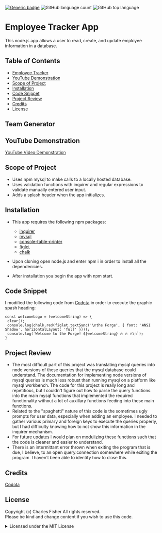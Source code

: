 [![Generic badge](https://img.shields.io/badge/license-MIT-<COLOR>.svg)](#license)
![GitHub language count](https://img.shields.io/github/languages/count/cdfishe1/team-generator)
![GitHub top language](https://img.shields.io/github/languages/top/cdfishe1/team-generator)

# Employee Tracker App

This node.js app allows a user to read, create, and update employee information in a database.

## Table of Contents
* [Employee Tracker](#employee-tracker)
* [YouTube Demonstration](#youtube-demonstration)
* [Scope of Project](#scope-of-project)
* [Installation](#installation)
* [Code Snippet](#code-snippet)
* [Project Review](#project-review)
* [Credits](#credits)
* [License](#license)

## Team Generator

## YouTube Demonstration
[YouTube Video Demonstration](https://youtu.be/Vdktoi1BHUE)


## Scope of Project

* Uses npm mysql to make calls to a locally hosted database.
* Uses validation functions with inquirer and regular expressions to validate manually entered user input.
* Adds a splash header when the app initializes.

## Installation

* This app requires the following npm packages:
   * [inquirer](https://www.npmjs.com/package/inquirer)
   * [mysql](https://www.npmjs.com/package/mysql)
   * [console-table-printer](https://www.npmjs.com/package/console-table-printer)
   * [figlet](https://www.npmjs.com/package/figlet)
   * [chalk](https://www.npmjs.com/package/chalk)

* Upon cloning open node.js and enter npm i in order to install all the dependenicies.
* After installation you begin the app with npm start.

## Code Snippet
I modified the following code from [Codota](https://www.codota.com/code/javascript/functions/figlet/textSync) in order to execute the graphic spash heading:

```
const welcomeLogo = (welcomeString) => {
 clear();
 console.log(chalk.red(figlet.textSync('\nthe Forge', { font: 'ANSI Shadow', horizontalLayout: 'full' })));
 console.log(`Welcome to the Forge! ${welcomeString} 🔥 🔥 🔥\n`);
}
```

## Project Review
* The most difficult part of this project was translating mysql queries into node versions of these queries that the mysql database could understand. The documentation for implementing node versions of mysql queries is much less robust than running mysql on a platform like mysql workbench. The code for this project is really long and repetitious, but I couldn't figure out how to parse the query functions into the main mysql functions that implemented the required functionality without a lot of auxillary functions feeding into these main functions.
* Related to the "spaghetti" nature of this code is the sometimes ugly prompts for user data, especially when adding an employee. I needed to gather various primary and foreign keys to execute the queries properly, but I had difficulty knowing how to not show this information in the inquirer mechanism.
* For future updates I would plan on modulizing these functions such that the code is cleaner and easier to understand.
* There is an intermittant error thrown when exiting the program that is due, I believe, to an open query.connection somewhere while exiting the program. I haven't been able to identify how to close this.

## Credits
[Codota](https://www.codota.com/code/javascript/functions/figlet/textSync)


## License

Copyright (c) Charles Fisher All rights reserved.<br>
Please be kind and change content if you wish to use this code.

<details><summary>Licensed under the MIT License</summary>

Copyright (c) 2021 - present | Charles Fisher

<blockquote>
Permission is hereby granted, free of charge, to any person obtaining a copy
of this software and associated documentation files (the "Software"), to deal
in the Software without restriction, including without limitation the rights
to use, copy, modify, merge, publish, distribute, sublicense, and/or sell
copies of the Software, and to permit persons to whom the Software is
furnished to do so, subject to the following conditions:

The above copyright notice and this permission notice shall be included in all
copies or substantial portions of the Software.

THE SOFTWARE IS PROVIDED "AS IS", WITHOUT WARRANTY OF ANY KIND, EXPRESS OR
IMPLIED, INCLUDING BUT NOT LIMITED TO THE WARRANTIES OF MERCHANTABILITY,
FITNESS FOR A PARTICULAR PURPOSE AND NONINFRINGEMENT. IN NO EVENT SHALL THE
AUTHORS OR COPYRIGHT HOLDERS BE LIABLE FOR ANY CLAIM, DAMAGES OR OTHER
LIABILITY, WHETHER IN AN ACTION OF CONTRACT, TORT OR OTHERWISE, ARISING FROM,
OUT OF OR IN CONNECTION WITH THE SOFTWARE OR THE USE OR OTHER DEALINGS IN THE
SOFTWARE.
</blockquote>
</details>



